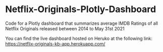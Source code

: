 # Netflix-Originals-Plotly-Dashboard
Code for a Plotly dashboard that summarizes average IMDB Ratings of all Netflix Originals released between 2014 to May 31st 2021

You can find the live dashboard hosted on Heruko at the following link: https://netflix-originals-kb-app.herokuapp.com/
